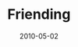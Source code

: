 ---
layout: message
category: message
series: "Force Feed"
title: "Friending"
date: 2010-05-02
audio-description: "Todd Henry talks about how technology is conforming the experience of being human."
audio: "http://s3.amazonaws.com/crossroadsaudiomessages/ForceFeed4.mp3"
audio-title: "Friending"
audio-duration: "36:16"
video-description: "Todd Henry talks about how technology is conforming the experience of being human."
video-title: "Friending"
video: "https://s3.amazonaws.com/crossroadsvideomessages/ForceFeed4.mp4"
video-poster: "https://www.crossroads.net/uploadedfiles/DefaultVideoImage.jpg"
program-description: ""
program: "http://www.crossroads.net/players/media/hq/05_01-02_10Program.pdf"
program-title: "Friending (Program)"
---